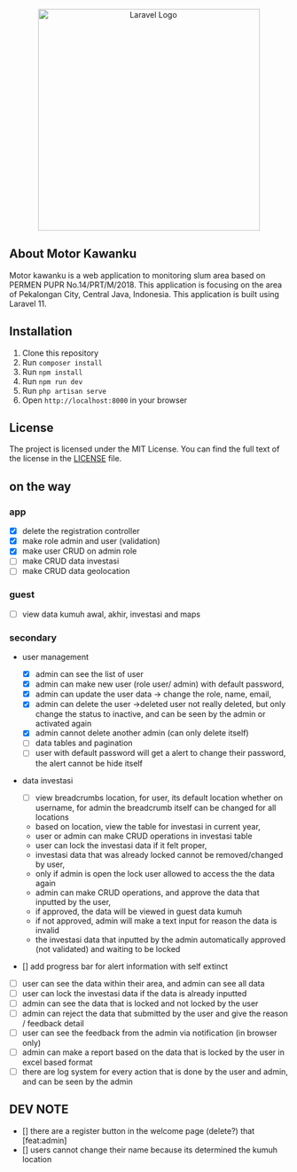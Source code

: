 <p align="center"><a href="https://laravel.com" target="_blank"><img src="https://raw.githubusercontent.com/laravel/art/master/logo-lockup/5%20SVG/2%20CMYK/1%20Full%20Color/laravel-logolockup-cmyk-red.svg" width="400" alt="Laravel Logo"></a></p>

<p align="center">
<!-- <a href="https://github.com/laravel/framework/actions"><img src="https://github.com/laravel/framework/workflows/tests/badge.svg" alt="Build Status"></a>
<a href="https://packagist.org/packages/laravel/framework"><img src="https://img.shields.io/packagist/dt/laravel/framework" alt="Total Downloads"></a>
<a href="https://packagist.org/packages/laravel/framework"><img src="https://img.shields.io/packagist/v/laravel/framework" alt="Latest Stable Version"></a>
<a href="https://packagist.org/packages/laravel/framework"><img src="https://img.shields.io/packagist/l/laravel/framework" alt="License"></a>
</p> -->

## About Motor Kawanku

Motor kawanku is a web application to monitoring slum area based on PERMEN PUPR No.14/PRT/M/2018. This application is focusing on the area of Pekalongan City, Central Java, Indonesia. This application is built using Laravel 11.

## Installation

1. Clone this repository
2. Run `composer install`
3. Run `npm install`
4. Run `npm run dev`
5. Run `php artisan serve`
6. Open `http://localhost:8000` in your browser

## License

The project is licensed under the MIT License. You can find the full text of the license in the [LICENSE](https://github.com/RiqqiAmru/motorkawanku-be/blob/main/LICENSE) file.

## on the way

### app

-   [x] delete the registration controller
-   [x] make role admin and user (validation)
-   [x] make user CRUD on admin role
-   [ ] make CRUD data investasi
-   [ ] make CRUD data geolocation

### guest

-   [ ] view data kumuh awal, akhir, investasi and maps

### secondary

-   user management

    -   [x] admin can see the list of user
    -   [x] admin can make new user (role user/ admin) with default password,
    -   [x] admin can update the user data -> change the role, name, email,
    -   [x] admin can delete the user ->deleted user not really deleted, but only change the status to inactive, and can be seen by the admin or activated again
    -   [x] admin cannot delete another admin (can only delete itself)
    -   [ ] data tables and pagination
    -   [ ] user with default password will get a alert to change their password, the alert cannot be hide itself

-   data investasi

    -   [ ] view breadcrumbs location, for user, its default location whether on username, for admin the breadcrumb itself can be changed for all locations
    -   based on location, view the table for investasi in current year,
    -   user or admin can make CRUD operations in investasi table
    -   user can lock the investasi data if it felt proper,
    -   investasi data that was already locked cannot be removed/changed by user,
    -   only if admin is open the lock user allowed to access the the data again
    -   admin can make CRUD operations, and approve the data that inputted by the user,
    -   if approved, the data will be viewed in guest data kumuh
    -   if not approved, admin will make a text input for reason the data is invalid
    -   the investasi data that inputted by the admin automatically approved (not validated) and waiting to be locked

-   [] add progress bar for alert information with self extinct
-   [ ] user can see the data within their area, and admin can see all data
-   [ ] user can lock the investasi data if the data is already inputted
-   [ ] admin can see the data that is locked and not locked by the user
-   [ ] admin can reject the data that submitted by the user and give the reason / feedback detail
-   [ ] user can see the feedback from the admin via notification (in browser only)
-   [ ] admin can make a report based on the data that is locked by the user in excel based format
-   [ ] there are log system for every action that is done by the user and admin, and can be seen by the admin

## DEV NOTE

-   [] there are a register button in the welcome page (delete?) that [feat:admin]
-   [] users cannot change their name because its determined the kumuh location
